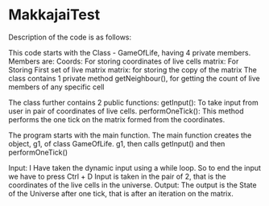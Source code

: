 # MakkajaiTest
Description of the code is as follows:

This code starts with the Class - GameOfLife, having 4 private members.
Members are:
Coords: For storing coordinates of live cells
matrix: For Storing First set of live matrix
matrix: for storing the copy of the matrix
The class contains 1 private method getNeighbour(), for getting the count of live members of any specific cell

The class further contains 2 public functions:
getInput(): To take input from user in pair of coordinates of live cells.
performOneTick(): This method performs the one tick on the matrix formed from the coordinates.

The program starts with the main function. The main function creates the object, g1, of class GameOfLife.
g1, then calls getInput() and then performOneTick()

Input:
  I Have taken the dynamic input using a while loop. So to end the input we have to press Ctrl + D
  Input is taken in the pair of 2, that is the coordinates of the live cells in the universe.
Output:
  The output is the State of the Universe after one tick, that is after an iteration on the matrix.
